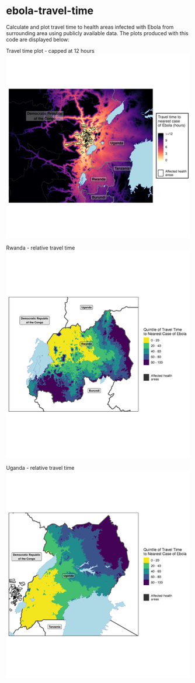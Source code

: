 # ebola-travel-time
Calculate and plot travel time to health areas infected with Ebola from surrounding area using publicly available data.
The plots produced with this code are displayed below:

Travel time plot - capped at 12 hours
![alt text](Outputs/trav_time_plot.png)

Rwanda - relative travel time
![alt text](Outputs/rwanda_map.png)

Uganda - relative travel time
![alt text](Outputs/uganda_map.png)
